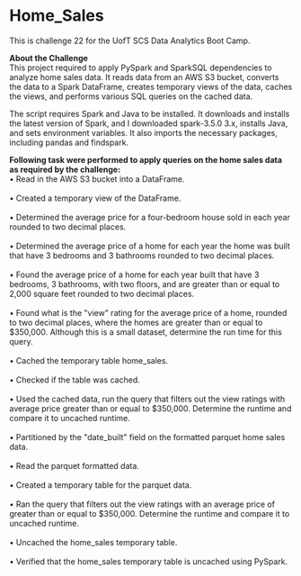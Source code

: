 # Home_Sales
This is challenge 22 for the UofT SCS Data Analytics Boot Camp.

**About the Challenge**
<br>This project required to apply PySpark and SparkSQL dependencies to analyze home sales data. It reads data from an AWS S3 bucket, converts the data to a Spark DataFrame, creates temporary views of the data, caches the views, and performs various SQL queries on the cached data.<br>

The script requires Spark and Java to be installed. It downloads and installs the latest version of Spark, and I downloaded spark-3.5.0 3.x, installs Java, and sets environment variables. It also imports the necessary packages, including pandas and findspark.

**Following task were performed to apply queries on the home sales data as required by the challenge:**
<br>•	Read in the AWS S3 bucket into a DataFrame.<br>
<br>•	Created a temporary view of the DataFrame.<br>
<br>•	Determined the average price for a four-bedroom house sold in each year rounded to two decimal places.<br> 
<br>•	Determined the average price of a home for each year the home was built that have 3 bedrooms and 3 bathrooms rounded to two decimal places. <br>
<br>•	Found the average price of a home for each year built that have 3 bedrooms, 3 bathrooms, with two floors, and are greater than or equal to 2,000 square feet rounded to two decimal places.<br> 
<br>•	Found what is the "view" rating for the average price of a home, rounded to two decimal places, where the homes are greater than or equal to $350,000. Although this is a small dataset, determine the run time for this query.<br>
<br>•	Cached the temporary table home_sales. <br>
<br>•	Checked if the table was cached.<br>
<br>•	Used the cached data, run the query that filters out the view ratings with average price greater than or equal to $350,000. Determine the runtime and compare it to uncached runtime.<br> 
<br>•	Partitioned by the "date_built" field on the formatted parquet home sales data.<br> 
<br>•	Read the parquet formatted data.<br> 
<br>•	Created a temporary table for the parquet data. <br>
<br>•	Ran the query that filters out the view ratings with an average price of greater than or equal to $350,000. Determine the runtime and compare it to uncached runtime.<br>
<br>•	Uncached the home_sales temporary table.<br>
<br>•	Verified that the home_sales temporary table is uncached using PySpark.<br>
